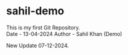 # sahil-demo
This is my first Git Repository.
<br>
Date - 13-04-2024
Author - Sahil Khan (Demo)

New Update 07-12-2024.

